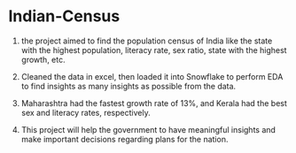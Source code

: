 # Indian-Census


1) the project aimed to find the population census of India like the state with the highest population, literacy rate, sex ratio, state with the highest growth, etc.

2) Cleaned the data in excel, then loaded it into Snowflake to perform EDA to find insights as many insights as possible from the data.

3) Maharashtra had the fastest growth rate of 13%, and Kerala had the best sex and literacy rates, respectively.

4) This project will help the government to have meaningful insights and make important decisions regarding plans for the nation.
